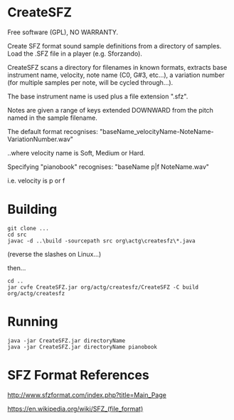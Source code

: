 # CreateSFZ
Free software (GPL), NO WARRANTY.


Create SFZ format sound sample definitions from a directory of samples.
Load the .SFZ file in a player (e.g. Sforzando).


CreateSFZ scans a directory for filenames in known formats, extracts 
base instrument name,
velocity,
note name (C0, G#3, etc...),
a variation number (for multiple samples per note, will be cycled through...).

The base instrument name is used plus a file extension ".sfz".

Notes are given a range of keys extended DOWNWARD from the pitch named in the sample filename.

The default format recognises:
"baseName\_velocityName-NoteName-VariationNumber.wav"

..where velocity name is Soft, Medium or Hard.

Specifying "pianobook" recognises:
 "baseName p|f NoteName.wav"

i.e. velocity is p or f


# Building
    git clone ...
    cd src
    javac -d ..\build -sourcepath src org\actg\createsfz\*.java

(reverse the slashes on Linux...)


then...

    cd ..
    jar cvfe CreateSFZ.jar org/actg/createsfz/CreateSFZ -C build org/actg/createsfz


# Running

    java -jar CreateSFZ.jar directoryName 
    java -jar CreateSFZ.jar directoryName pianobook




# SFZ Format References

http://www.sfzformat.com/index.php?title=Main_Page

https://en.wikipedia.org/wiki/SFZ_(file_format)


